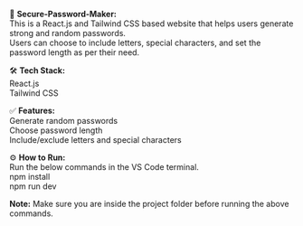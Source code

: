 🔐 **Secure-Password-Maker:**  
This is a React.js and Tailwind CSS based website that helps users generate strong and random passwords.  
Users can choose to include letters, special characters, and set the password length as per their need.  

🛠 **Tech Stack:**  
React.js  
Tailwind CSS

✅ **Features:**  
Generate random passwords  
Choose password length  
Include/exclude letters and special characters  

⚙️ **How to Run:**  
Run the below commands in the VS Code terminal.  
npm install  
npm run dev  

**Note:** Make sure you are inside the project folder before running the above commands.
